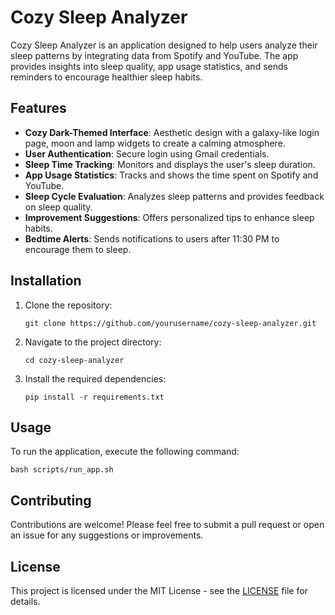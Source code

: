 # Cozy Sleep Analyzer

Cozy Sleep Analyzer is an application designed to help users analyze their sleep patterns by integrating data from Spotify and YouTube. The app provides insights into sleep quality, app usage statistics, and sends reminders to encourage healthier sleep habits.

## Features

- **Cozy Dark-Themed Interface**: Aesthetic design with a galaxy-like login page, moon and lamp widgets to create a calming atmosphere.
- **User Authentication**: Secure login using Gmail credentials.
- **Sleep Time Tracking**: Monitors and displays the user's sleep duration.
- **App Usage Statistics**: Tracks and shows the time spent on Spotify and YouTube.
- **Sleep Cycle Evaluation**: Analyzes sleep patterns and provides feedback on sleep quality.
- **Improvement Suggestions**: Offers personalized tips to enhance sleep habits.
- **Bedtime Alerts**: Sends notifications to users after 11:30 PM to encourage them to sleep.

## Installation

1. Clone the repository:
   ```
   git clone https://github.com/yourusername/cozy-sleep-analyzer.git
   ```
2. Navigate to the project directory:
   ```
   cd cozy-sleep-analyzer
   ```
3. Install the required dependencies:
   ```
   pip install -r requirements.txt
   ```

## Usage

To run the application, execute the following command:
```
bash scripts/run_app.sh
```

## Contributing

Contributions are welcome! Please feel free to submit a pull request or open an issue for any suggestions or improvements.

## License

This project is licensed under the MIT License - see the [LICENSE](LICENSE) file for details.